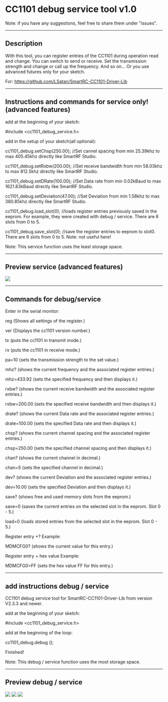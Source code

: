 ﻿# CC1101 debug service tool v1.0

Note: if you have any suggestions, feel free to share them under "issues".

---------------------------------------------
Description
---------------------------------------------
With this tool, you can register entries of the CC1101 during operation
read and change. You can switch to send or receive.
Set the transmission strength and change or call up the frequency.
And so on...
Or you use advanced futures only for your sketch.


For: https://github.com/LSatan/SmartRC-CC1101-Driver-Lib


---------------------------------------------
Instructions and commands for service only!
(advanced features)
---------------------------------------------
add at the beginning of your sketch:

#include <cc1101_debug_service.h>

add in the setup of your sketch(all optional):

cc1101_debug.setChsp(250.00);	//Set cannel spacing from min 25.39khz to max 405.45khz directly like SmartRF Studio.

cc1101_debug.setRxbw(200.00);	//Set receive bandwidth from min 58.03khz to max 812.5khz directly like SmartRF Studio.

cc1101_debug.setDRate(100.00);	//Set Data rate from min 0.02kBaud to max 1621.83kBaud directly like SmartRF Studio.

cc1101_debug.setDeviation(47.00);	//Set Deviation from min 1.58khz to max 380.85khz directly like SmartRF Studio.

cc1101_debug.load_slot(0);		//loads register entries previously saved in the eeprom. For example, they were created with debug / service. There are 6 slots from 0 to 5.

cc1101_debug.save_slot(0);		//save the register entries to eeprom to slot0. There are 6 slots from 0 to 5. Note: not useful here!


Note:		This service function uses the least storage space.

---------------------------------------------
Preview service (advanced features)
---------------------------------------------

<img src="https://github.com/LSatan/CC1101-Debug-Service-Tool/blob/master/img/install_example_service.png"/>

---------------------------------------------
Commands for debug/service
---------------------------------------------
Enter in the serial monitor:


reg 		 (Shows all settings of the register.)

ver 		 (Displays the cc1101 version number.)

tx 		 (puts the cc1101 in transmit mode.)

rx 		 (puts the cc1101 in receive mode.)

pa=10 		 (sets the transmission strength to the set value.)

mhz? 		 (shows the current frequency and the associated register entries.)

mhz=433.92 	 (sets the specified frequency and then displays it.)

rxbw?		 (shows the current receive bandwidth and the associated register entries.)

rxbw=200.00	 (sets the specified receive bandwidth and then displays it.)

drate?		 (shows the current Data rate and the associated register entries.)

drate=100.00	 (sets the specified Data rate and then displays it.)

chsp?		 (shows the current channel spacing and the associated register entries.)

chsp=250.00	 (sets the specified channel spacing and then displays it.)

chan?		 (shows the current channel in decimal.)

chan=5		 (sets the specified channel in decimal.)

dev?		 (shows the current Deviation and the associated register entries.)

dev=10.00	 (sets the specified Deviation and then displays it.)

save?		 (shows free and used memory slots from the eeprom.)

save=0		 (saves the current entries on the selected slot in the eeprom. Slot 0 - 5.)

load=0		 (loads stored entries from the selected slot in the eeprom. Slot 0 - 5.)


Register entry +? Example:

MDMCFG0? 	 (shows the current value for this entry.)

Register entry + hex value Example:

MDMCFG0=FF 	 (sets the hex value FF for this entry.)


---------------------------------------------
add instructions debug / service
---------------------------------------------
CC1101 debug service tool for SmartRC-CC1101-Driver-Lib from version V2.3.3 and newer.

add at the beginning of your sketch:

#include <cc1101_debug_service.h>

add at the beginning of the loop:

cc1101_debug.debug ();


Finished!


Note:		This debug / service function uses the most storage space.

---------------------------------------------
Preview debug / service
---------------------------------------------

<img src="https://github.com/LSatan/CC1101-Debug-Service-Tool/blob/master/img/install_example.png"/>

<img src="https://github.com/LSatan/CC1101-Debug-Service-Tool/blob/master/img/start_example.png"/>

<img src="https://github.com/LSatan/CC1101-Debug-Service-Tool/blob/master/img/commands_example.png"/>
